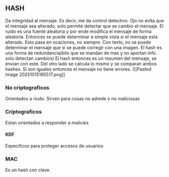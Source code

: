 ## HASH
Da integridad al mensaje. Es decir, me da control detectivo. Ojo no evita que el mensaje sea alterado, solo permite detectar que se cambio el mensaje.
El ruido es una fuente aleatoria y por ende modifica el mensaje de forma aleatoria. Entonces se puede determinar a simple vista si el mensaje esta alterado. Esto pasa en ocaciones, no siempre. Con texto, no se puede determinar el mensaje que si se puede corregir con una imagen.
El hash es una forma de redundancia(bits que se mandan de mas y no aportan info. solo detectan cambios)
El hash entonces es un resumen del mensaje, se envian con este. Del otro lado se calcula lo mismo y se comparan ambos hashes. Si son iguales entonces el mensaje no tiene errores.
![[Pasted image 20251015195517.png]]
### No criptograficos
Orientados a riudo. Sirven para cosas no adrede o no maliciosas
### Criptograficos
Estan orientados a responder a malicies
#### KDF
Especificos para proteger accesos de usuarios
### MAC
Es un hash con clave.

